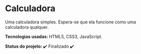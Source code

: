 <h1>Calculadora </h1>

Uma calculadora simples. Espera-se que ela funcione como uma calculadora qualquer.

<b> Tecnologias usadas: </b>  HTML5, CSS3, JavaScript.

<b> Status do projeto: </b>  :heavy_check_mark: Finalizado  :heavy_check_mark:

